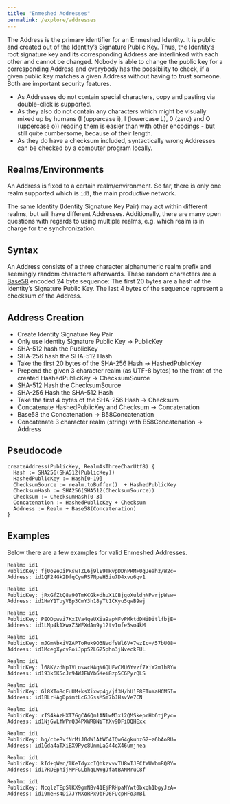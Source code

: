 ```yaml
---
title: "Enmeshed Addresses"
permalink: /explore/addresses
---
```


The Address is the primary identifier for an Enmeshed Identity. It is public and created out of the Identity’s Signature Public Key. Thus, the Identity’s root signature key and its corresponding Address are interlinked with each other and cannot be changed. Nobody is able to change the public key for a corresponding Address and everybody has the possibility to check, if a given public key matches a given Address without having to trust someone. Both are important security features.

- As Addresses do not contain special characters, copy and pasting via double-click is supported.
- As they also do not contain any characters which might be visually mixed up by humans (I (uppercase i), l (lowercase L), 0 (zero) and O (uppercase o)) reading them is easier than with other encodings - but still quite cumbersome, because of their length.
- As they do have a checksum included, syntactically wrong Addresses can be checked by a computer program locally.

## Realms/Environments

An Address is fixed to a certain realm/environment. So far, there is only one realm supported which is `id1`, the main productive network.

The same Identity (Identity Signature Key Pair) may act within different realms, but will have different Addresses. Additionally, there are many open questions with regards to using multiple realms, e.g. which realm is in charge for the synchronization.

## Syntax

An Address consists of a three character alphanumeric realm prefix and seemingly random characters afterwards. These random characters are a [Base58](https://en.bitcoinwiki.org/wiki/Base58) encoded 24 byte sequence: The first 20 bytes are a hash of the Identity’s Signature Public Key. The last 4 bytes of the sequence represent a checksum of the Address.

## Address Creation

- Create Identity Signature Key Pair
- Only use Identity Signature Public Key → PublicKey
- SHA-512 hash the PublicKey
- SHA-256 hash the SHA-512 Hash
- Take the first 20 bytes of the SHA-256 Hash → HashedPublicKey
- Prepend the given 3 character realm (as UTF-8 bytes) to the front of the created HashedPublicKey → ChecksumSource
- SHA-512 Hash the ChecksumSource
- SHA-256 Hash the SHA-512 Hash
- Take the first 4 bytes of the SHA-256 Hash → Checksum
- Concatenate HashedPublicKey and Checksum → Concatenation
- Base58 the Concatenation → B58Concatenation
- Concatenate 3 character realm (string) with B58Concatenation → Address

## Pseudocode

```text
createAddress(PublicKey, RealmAsThreeCharUtf8) {
  Hash := SHA256(SHA512(PublicKey))
  HashedPublicKey := Hash[0-19]
  ChecksumSource := realm.toBuffer()  + HashedPublicKey
  ChecksumHash := SHA256(SHA512(ChecksumSource))
  Checksum := ChecksumHash[0-3]
  Concatenation := HashedPublicKey + Checksum
  Address := Realm + Base58(Concatenation)
}
```

## Examples

Below there are a few examples for valid Enmeshed Addresses.

```text
Realm: id1
PublicKey: fj0o9eOiPRswTZL6j9lE9TRvpDDnPRMF0gJeahz/W2c=
Address: id1QF24Gk2DfqCywRS7NpeH5iu7D4xvu6qv1

Realm: id1
PublicKey: jRxGfZtQ8a90TmKCGk+dhuX1CBjgoXuldhNPwrjpWsw=
Address: id1HwY1TuyVBp3CmY3h18yTt1CKyu5qwB9wj

Realm: id1
PublicKey: PEODpwvi7KxIVa4qeUXia9apMFvPMktdDHiDitlfbjE=
Address: id1LMp4k1XwxZ3WFXdAn9y12tv1ofe5so4kM

Realm: id1
PublicKey: mJGmNbxiVZAPToRuk9O3NvdfsWl6V+7wzIc+/57bU08=
Address: id1McegXycvRoiJppS2LG25phn3jNveckFUL

Realm: id1
PublicKey: l68K/zdNp1VLoswcHAqN6QUFwCMU6Yvzf7XiW2m1hRY=
Address: id193k6K5cJr94WJEWYb6Kei8zp5CGPyrQLS

Realm: id1
PublicKey: Gl8XTo8qFuUM+ksXixwp4g/jf3H/hU1F8ETuYaHCM5I=
Address: id1BLrHAgDpimtLcGJGssMSm7bJHsvVe7CN

Realm: id1
PublicKey: rIS4kAzHXT7GgCA6Qm1ANlwM3x12QMSkeprHb6tjPyc=
Address: id1NjGvLfWPrQ34PXWRBNiTfXv9DFiDQHExx

Realm: id1
PublicKey: hg/cbeBvfNrMiJ0dW1AtWC4IQwG4gkuhzG2+z6bAoRU=
Address: id1Gda4aTXiBX9Pyc8UnmLaG44cX46umjnea

Realm: id1
PublicKey: kId+qWen/lKeTdyxcIQhkzvvvTU8wIJECfWUWbmRQRY=
Address: id17RDEphijMPFGLbhqLWWgJfatBANMruC8f

Realm: id1
PublicKey: NcqlzTEpSlKX9gmNBv41EjPRHpaNYwt0bxqh1bgyJzA=
Address: id19meHs4Di7JYNXoRPx9bFD6FUcpHFo3mBi
```
